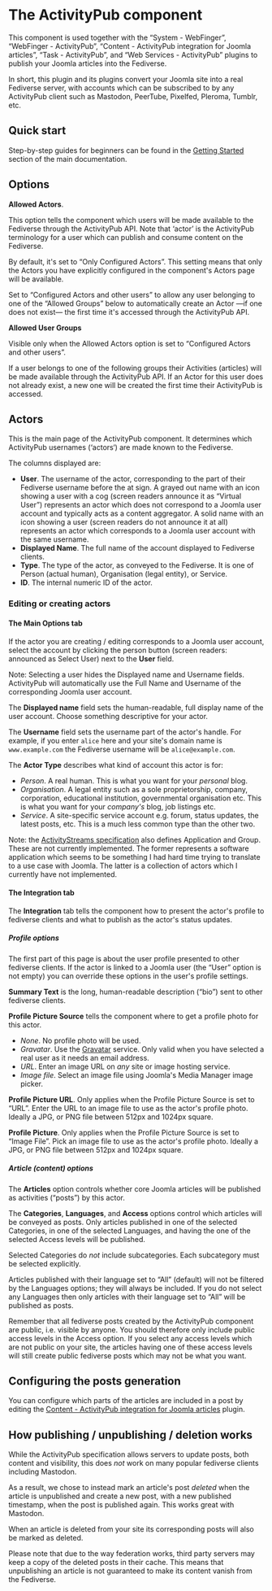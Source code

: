 # The ActivityPub component

This component is used together with the “System - WebFinger”, “WebFinger - ActivityPub”, “Content - ActivityPub integration for Joomla articles”, “Task - ActivityPub”, and “Web Services - ActivityPub” plugins to publish your Joomla articles into the Fediverse.

In short, this plugin and its plugins convert your Joomla site into a real Fediverse server, with accounts which can be subscribed to by any ActivityPub client such as Mastodon, PeerTube, Pixelfed, Pleroma, Tumblr, etc.

## Quick start

Step-by-step guides for beginners can be found in the [Getting Started](index.md#Getting_Started) section of the main documentation.

## Options

**Allowed Actors**.

This option tells the component which users will be made available to the Fediverse through the ActivityPub API. Note that ‘actor’ is the ActivityPub terminology for a user which can publish and consume content on the Fediverse.

By default, it's set to “Only Configured Actors”. This setting means that only the Actors you have explicitly configured in the component's Actors page will be available.

Set to “Configured Actors and other users” to allow any user belonging to one of the “Allowed Groups” below to automatically create an Actor —if one does not exist— the first time it's accessed through the ActivityPub API.

**Allowed User Groups**

Visible only when the Allowed Actors option is set to “Configured Actors and other users”.

If a user belongs to one of the following groups their Activities (articles) will be made available through the ActivityPub API. If an Actor for this user does not already exist, a new one will be created the first time their ActivityPub is accessed.

## Actors

This is the main page of the ActivityPub component. It determines which ActivityPub usernames (‘actors‘) are made known to the Fediverse.

The columns displayed are:
 
* **User**. The username of the actor, corresponding to the part of their Fediverse username before the at sign. A grayed out name with an icon showing a user with a cog (screen readers announce it as “Virtual User”) represents an actor which does not correspond to a Joomla user account and typically acts as a content aggregator. A solid name with an icon showing a user (screen readers do not announce it at all) represents an actor which corresponds to a Joomla user account with the same username.
* **Displayed Name**. The full name of the account displayed to Fediverse clients.
* **Type**. The type of the actor, as conveyed to the Fediverse. It is one of Person (actual human), Organisation (legal entity), or Service.
* **ID**. The internal numeric ID of the actor.

### Editing or creating actors

#### The Main Options tab

If the actor you are creating / editing corresponds to a Joomla user account, select the account by clicking the person button (screen readers: announced as Select User) next to the **User** field. 

Note: Selecting a user hides the Displayed name and Username fields. ActivityPub will automatically use the Full Name and Username of the corresponding Joomla user account.

The **Displayed name** field sets the human-readable, full display name of the user account. Choose something descriptive for your actor.

The **Username** field sets the username part of the actor's handle. For example, if you enter `alice` here and your site's domain name is `www.example.com` the Fediverse username will be `alice@example.com`.

The **Actor Type** describes what kind of account this actor is for:
- _Person_. A real human. This is what you want for your _personal_ blog.
- _Organisation_. A legal entity such as a sole proprietorship, company, corporation, educational institution, governmental organisation etc. This is what you want for your _company's_ blog, job listings etc.
- _Service_. A site-specific service account e.g. forum, status updates, the latest posts, etc. This is a much less common type than the other two.

Note: the [ActivityStreams specification](https://www.w3.org/TR/activitystreams-core/#actors) also defines Application and Group. These are not currently implemented. The former represents a software application which seems to be something I had hard time trying to translate to a use case with Joomla. The latter is a collection of actors which I currently have not implemented.

#### The Integration tab

The **Integration** tab tells the component how to present the actor's profile to fediverse clients and what to publish as the actor's status updates.

##### Profile options

The first part of this page is about the user profile presented to other fediverse clients.  If the actor is linked to a Joomla user (the “User” option is not empty) you can override these options in the user's profile settings.

**Summary Text** is the long, human-readable description (“bio”) sent to other fediverse clients.

**Profile Picture Source** tells the component where to get a profile photo for this actor.

* _None_. No profile photo will be used.
* _Gravatar_. Use the [Gravatar](https://en.gravatar.com) service. Only valid when you have selected a real user as it needs an email address. 
* _URL_. Enter an image URL on _any_ site or image hosting service.
* _Image file_. Select an image file using Joomla's Media Manager image picker.

**Profile Picture URL**. Only applies when the Profile Picture Source is set to “URL”. Enter the URL to an image file to use as the actor's profile photo. Ideally a JPG, or PNG file between 512px and 1024px square. 

**Profile Picture**. Only applies when the Profile Picture Source is set to “Image File”. Pick an image file to use as the actor's profile photo. Ideally a JPG, or PNG file between 512px and 1024px square.

##### Article (content) options

The **Articles** option controls whether core Joomla articles will be published as activities (“posts”) by this actor.

The **Categories**, **Languages**, and **Access** options control which articles will be conveyed as posts. Only articles published in one of the selected Categories, in one of the selected Languages, and having the one of the selected Access levels will be published.

Selected Categories do _not_ include subcategories. Each subcategory must be selected explicitly.

Articles published with their language set to “All” (default) will not be filtered by the Languages options; they will always be included. If you do not select any Languages then only articles with their language set to “All” will be published as posts.

Remember that all fediverse posts created by the ActivityPub component are public, i.e. visible by anyone. You should therefore only include public access levels in the Access option. If you select any access levels which are not public on your site, the articles having one of these access levels will still create public fediverse posts which may not be what you want.

## Configuring the posts generation

You can configure which parts of the articles are included in a post by editing the [Content - ActivityPub integration for Joomla articles](plg_webfinger_activitypub.md) plugin.

## How publishing / unpublishing / deletion works

While the ActivityPub specification allows servers to update posts, both content and visibility, this does _not_ work on many popular fediverse clients including Mastodon.

As a result, we chose to instead mark an article's post _deleted_ when the article is unpublished and create a new post, with a new published timestamp, when the post is published again. This works great with Mastodon.

When an article is deleted from your site its corresponding posts will also be marked as deleted.

Please note that due to the way federation works, third party servers may keep a copy of the deleted posts in their cache. This means that unpublishing an article is not guaranteed to make its content vanish from the Fediverse.